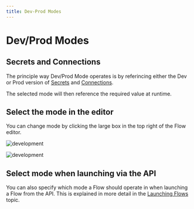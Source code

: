 ```yaml
---
title: Dev-Prod Modes
---
```


# Dev/Prod Modes

## Secrets and Connections

The principle way Dev/Prod Mode operates is by referincing either the Dev or Prod version of [Secrets](user-guide/Secrets.md) and [Connections](user-guide/Connections.md).

The selected mode will then reference the required value at runtime.

## Select the mode in the editor
You can change mode by clicking the large box in the top right of the Flow editor.

![development](/img/flows/devprod/devprod-dev.png)

![development](/img/flows/devprod/devprod-prod.png)

## Select mode when launching via the API
You can also specify which mode a Flow should operate in when launching a Flow from the API. This is explained in more detail in the [Launching Flows](user-guide/Launching-flows.md) topic.

